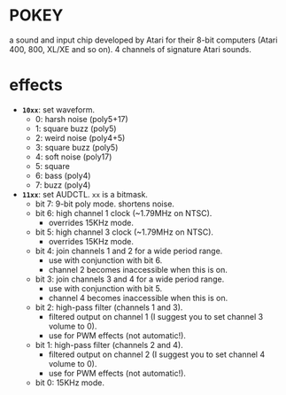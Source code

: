 # POKEY

a sound and input chip developed by Atari for their 8-bit computers (Atari 400, 800, XL/XE and so on). 4 channels of signature Atari sounds.

# effects

- **`10xx`**: set waveform.
  - 0: harsh noise (poly5+17)
  - 1: square buzz (poly5)
  - 2: weird noise (poly4+5)
  - 3: square buzz (poly5)
  - 4: soft noise (poly17)
  - 5: square
  - 6: bass (poly4)
  - 7: buzz (poly4)
- **`11xx`**: set AUDCTL. `xx` is a bitmask.
  - bit 7: 9-bit poly mode. shortens noise.
  - bit 6: high channel 1 clock (~1.79MHz on NTSC).
    - overrides 15KHz mode.
  - bit 5: high channel 3 clock (~1.79MHz on NTSC).
    - overrides 15KHz mode.
  - bit 4: join channels 1 and 2 for a wide period range.
    - use with conjunction with bit 6.
    - channel 2 becomes inaccessible when this is on.
  - bit 3: join channels 3 and 4 for a wide period range.
    - use with conjunction with bit 5.
    - channel 4 becomes inaccessible when this is on.
  - bit 2: high-pass filter (channels 1 and 3).
    - filtered output on channel 1 (I suggest you to set channel 3 volume to 0).
    - use for PWM effects (not automatic!).
  - bit 1: high-pass filter (channels 2 and 4).
    - filtered output on channel 2 (I suggest you to set channel 4 volume to 0).
    - use for PWM effects (not automatic!).
  - bit 0: 15KHz mode.
